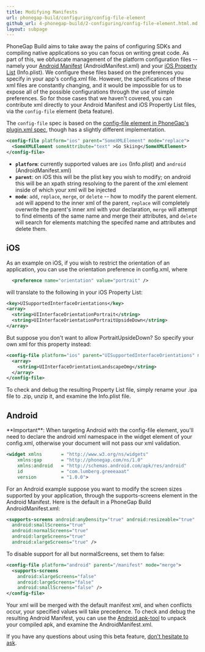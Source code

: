 ```yaml
---
title: Modifying Manifests
url: phonegap-build/configuring/config-file-element
github_url: 4-phonegap-build/2-configuring/config-file-element.html.md
layout: subpage
---
```


PhoneGap Build aims to take away the pains of configuring SDKs and compiling native applications so you can focus on writing great code. As part of this, we obfuscate management of the platform configuration files -- namely your [Android Manifest](http://developer.android.com/guide/topics/manifest/manifest-intro.html) (AndroidManifest.xml) and your [iOS Property List](https://developer.apple.com/library/iOS/documentation/General/Reference/InfoPlistKeyReference/Articles/AboutInformationPropertyListFiles.html) (Info.plist). We configure these files based on the preferences you specify in your app's config.xml file. However, the specifications of these xml files are constantly changing, and it would be impossible for us to expose all of the possible configurations through the use of simple preferences. So for those cases that we haven't covered, you can contribute xml directly to your Android Manifest and iOS Propertly List files, via the `config-file` element (beta feature).

The `config-file` spec is based on the [config-file element in PhoneGap's plugin.xml spec](http://docs.phonegap.com/en/3.3.0/plugin_ref_spec.md.html#Plugin%20Specification_config_file_element), though has a slightly different implementation.

```xml
<config-file platform="ios" parent="SomeXMLElement" mode="replace">
  <SomeXMLElement someAttribute="text" >Go Skiing</SomeXMLElement>
</config-file>
```

* **`platform`**: currently supported values are `ios` (Info.plist) and `android` (AndroidManifest.xml)
* **`parent`**: on iOS this will be the plist key you wish to modify; on android this will be an xpath string resolving to the parent of the xml element inside of which your xml will be injected
* **`mode`**: `add`, `replace`, `merge`, or `delete` -- how to modify the parent element. `add` will append to the inner xml of the parent, `replace` will completely overwrite the parent's inner xml with your declaration, `merge` will attempt to find elments of the same name and merge their attributes, and `delete` will search for elements matching the specifed name and attributes and delete them.

## iOS

As an example on iOS, if you wish to restrict the orientation of an application, you can use the orientation preference in config.xml, where

```xml
  <preference name="orientation" value="portrait" />
```

will translate to the following in your iOS Property List:

```xml
<key>UISupportedInterfaceOrientations</key>
<array>
  <string>UIInterfaceOrientationPortrait</string>
  <string>UIInterfaceOrientationPortraitUpsideDown</string>
</array>
```

But suppose you don't want to allow PortraitUpsideDown? So specify your own xml for this property instead:

```xml
<config-file platform="ios" parent="UISupportedInterfaceOrientations" mode="replace">
  <array>
    <string>UIInterfaceOrientationLandscapeOmg</string>
  </array>
</config-file>
```

To check and debug the resulting Property List file, simply rename your .ipa file to .zip, unzip it, and examine the Info.plist file.

## Android

<div class="alert--info">**Important**: When targeting Android with the config-file element, you'll need to declare the android xml namespace in the widget element of your config.xml, otherwise your document will not pass our xml validation.

  ```xml
  <widget xmlns       = "http://www.w3.org/ns/widgets"
      xmlns:gap       = "http://phonegap.com/ns/1.0"
      xmlns:android   = "http://schemas.android.com/apk/res/android"
      id              = "com.lumberg.greeeaaat"
      version         = "1.0.0">
  ```

</div>

For an Android example suppose you want to modify the screen sizes supported by your application, through the supports-screens element in the Android Manifest. Here is the default in a PhoneGap Build AndroidManifest.xml:

```xml
<supports-screens android:anyDensity="true" android:resizeable="true"
  android:smallScreens="true"
  android:normalScreens="true"
  android:largeScreens="true"
  android:xlargeScreens="true" />
```

To disable support for all but normalScreens, set them to false:

```xml
<config-file platform="android" parent="/manifest" mode="merge">
  <supports-screens
    android:xlargeScreens="false"
    android:largeScreens="false"
    android:smallScreens="false" />
</config-file>
```

Your xml will be merged with the default manifest xml, and when conflicts occur, your specified values will take precedence. To check and debug the resulting Android Manifest, you can use the [Android apk-tool](https://code.google.com/p/android-apktool/) to unpack your compiled apk, and examine the AndroidManifest.xml.

If you have any questions about using this beta feature, [don't hesitate to ask](http://community.phonegap.com/nitobi).

